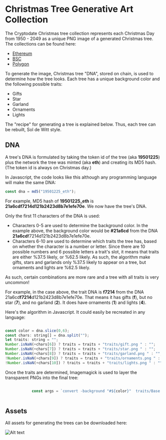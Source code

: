 # Christmas Tree Generative Art Collection #

 The Cryptodate Christmas tree collection represents each Christmas Day from 1950 - 2049 as a unique PNG image of a generated Christmas tree. The collections can be found here:

* [Ethereum](https://www.cryptodate.io/eth/collection/xmas_tree)
* [BSC](https://www.cryptodate.io/bsc/collection/xmas_tree)
* [Polygon](https://www.cryptodate.io/polygon/collection/xmas_tree)

 
 To generate the image, Christmas tree "DNA", stored on chain, is used to determine how the tree looks. Each tree has a unique background color and the following possible traits:

 * Gifts
 * Star
 * Garland
 * Ornaments
 * Lights

The "recipe" for generating a tree is explained below. Thus, each tree can be rebuilt, Sol de Witt style. 

## DNA ##

A tree's DNA is formulated by taking the token id of the tree (aka **19501225**) plus the network the tree was minted (aka **eth**) and creating its MD5 hash. (The token id is always on Christmas day.) 

In Javascript, the code looks like this  although any programming language will make the same DNA:

``` javascript
const dna = md5("19501225_eth");

```

For example, MD5 hash of **19501225_eth** is **21a6cdf7214d121b2423d8b7e1efe70e**. We now have the tree's DNA. 

Only the first 11 characters of the DNA is used:

* Characters 0-5 are used to determine the background color. In the example above, the background color would be **#21a6cd** from the DNA **21a6cd**f7214d121b2423d8b7e1efe70e. 
* Characters 6-10 are used to determine which traits the tree has, based on whether the character is a number or letter. Since there are 10 possible numbers and 6 possible letters a trait's slot, it means that traits are either %37.5 likely, or %62.5 likely. As such, the algorithm make gifts, stars and garlands only %37.5 likely to appear on a tree, but ornaments and lights are  %62.5 likely. 

As such, certain combinations are more rare and a tree with all traits is very uncommon!

For example, in the case above, the trait DNA is **f7214** from the DNA 21a6cd**f7214**d121b2423d8b7e1efe70e. That means it has gifts (**f**), but no star (**7**), and no garland (**2**). It does have  ornaments (**1**) and lights (**4**).

Here's the algorithm in Javascript. It could easily be recreated in any language:

```javascript

const color = dna.slice(0,6);
const chars: string[] = dna.split("");
let traits: string = "";
Number.isNaN(+chars[6]) ? traits = traits + "traits/gift.png " : "";
Number.isNaN(+chars[7]) ? traits = traits + "traits/star.png " : "";
Number.isNaN(+chars[8]) ? traits = traits + "traits/garland.png " : "";
!Number.isNaN(+chars[9]) ? traits = traits + "traits/ornaments.png " : "";
!Number.isNaN(+chars[10]) ? traits = traits + "traits/lights.png " : "";

```

Once the traits are determined, Imagemagick is used to layer the transparent PNGs into the final tree:

```javascript 

            const args = `convert -background "#${color}"  traits/Base.png ${traits} -flatten -bordercolor "black" -border 20 trees/${network}/${date.getFullYear()}1225.png`;
            
```


## Assets ##
All assets for generating the trees can be downloaded here:

![Alt text](https://assets.cryptodate.io/eth/dynamic/19701225.png "Logo")

